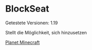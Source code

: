 # BlockSeat

Getestete Versionen: 1.19

Stellt die Möglichkeit, sich hinzusetzen

[Planet Minecraft](https://www.planetminecraft.com/data-pack/sit-on-anything-blockseat-1-18x/)